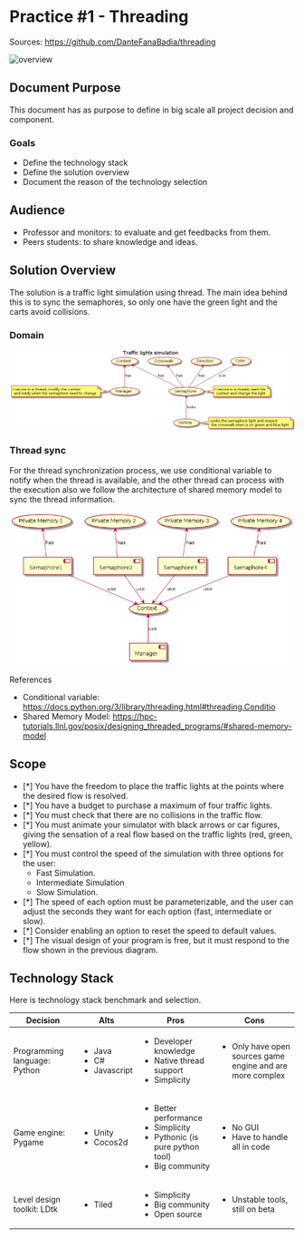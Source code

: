 # Practice #1 - Threading

Sources: https://github.com/DanteFanaBadia/threading

<img alt="overview" src="resources/overview.gif" />

## Document Purpose

This document has as purpose to define in big scale all project decision and component.

### Goals

- Define the technology stack 
- Define the solution overview 
- Document the reason of the technology selection 

## Audience

- Professor and monitors: to evaluate and get feedbacks from them.
- Peers students: to share knowledge and ideas.

## Solution Overview

The solution is a traffic light simulation using thread. The main idea behind this is to sync the semaphores, so only one have the green light and the carts avoid collisions.

### Domain 

<img alt="Domain" src="resources/domain.png" />

### Thread sync

For the thread synchronization process, we use conditional variable to notify when the thread is available, and the other thread can process with the execution also we follow the architecture of shared memory model to sync the thread information.

<img alt="Components" src="resources/components.png" />

References 

- Conditional variable: https://docs.python.org/3/library/threading.html#threading.Conditio
- Shared Memory Model: https://hpc-tutorials.llnl.gov/posix/designing_threaded_programs/#shared-memory-model

## Scope 
- [*] You have the freedom to place the traffic lights at the points where the desired flow is resolved.
- [*] You have a budget to purchase a maximum of four traffic lights.
- [*] You must check that there are no collisions in the traffic flow.
- [*] You must animate your simulator with black arrows or car figures, giving the sensation of a real flow based on the traffic lights (red, green, yellow).
- [*] You must control the speed of the simulation with three options for the user:
     - Fast Simulation.
     - Intermediate Simulation
     - Slow Simulation.
- [*] The speed of each option must be parameterizable, and the user can adjust the seconds they want for each option (fast, intermediate or slow).
- [*] Consider enabling an option to reset the speed to default values.
- [*] The visual design of your program is free, but it must respond to the flow shown in the previous diagram.

## Technology Stack

Here is technology stack benchmark and selection.

<table>
  <thead>
    <tr>
      <th>Decision</th>
      <th>Alts</th>
      <th>Pros</th>
      <th>Cons</th>
    </tr>
  </thead>
  <tbody>
    <tr>
      <td>Programming language: Python</td>
      <td>
        <ul>
          <li>Java</li>
          <li>C#</li>
          <li>Javascript</li>
        </ul>
      </td>
      <td>
        <ul>
          <li>Developer knowledge</li>
          <li>Native thread support</li>
          <li>Simplicity</li>
        </ul>
      </td>
      <td>
        <ul>
          <li>Only have open sources game engine and are more complex</li>
        </ul>
      </td>
    </tr>
    <tr>
      <td>Game engine: Pygame</td>
      <td>
        <ul>
          <li>Unity</li>
          <li>Cocos2d</li>
        </ul>
      </td>
      <td>
        <ul>
          <li>Better performance</li>
          <li>Simplicity</li>
          <li>Pythonic (is pure python tool)</li>
          <li>Big community</li>
        </ul>
      </td>
      <td>
        <ul>
          <li>No GUI</li>
          <li>Have to handle all in code</li>
        </ul>
      </td>
    </tr> 
    <tr>
      <td>Level design toolkit: LDtk</td>
      <td>
        <ul>
          <li>Tiled</li>
        </ul>
      </td>
      <td>
        <ul>
          <li>Simplicity</li>
          <li>Big community</li>
          <li>Open source</li>
        </ul>
      </td>
      <td>
        <ul>
          <li>Unstable tools, still on beta</li>
        </ul>
      </td>
    </tr>
  </tbody>
</table>
  